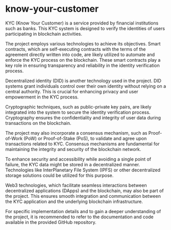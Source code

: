 # know-your-customer
KYC (Know Your Customer) is a service provided by financial institutions such as banks.
This KYC system is designed to verify the identities of users participating in blockchain activities.

The project employs various technologies to achieve its objectives. Smart contracts, which are self-executing contracts with the terms of the agreement directly written into code, are likely utilized to automate and enforce the KYC process on the blockchain. These smart contracts play a key role in ensuring transparency and reliability in the identity verification process.

Decentralized identity (DID) is another technology used in the project. DID systems grant individuals control over their own identity without relying on a central authority. This is crucial for enhancing privacy and user empowerment in the KYC process.

Cryptographic techniques, such as public-private key pairs, are likely integrated into the system to secure the identity verification process. Cryptography ensures the confidentiality and integrity of user data during transactions on the blockchain.

The project may also incorporate a consensus mechanism, such as Proof-of-Work (PoW) or Proof-of-Stake (PoS), to validate and agree upon transactions related to KYC. Consensus mechanisms are fundamental for maintaining the integrity and security of the blockchain network.

To enhance security and accessibility while avoiding a single point of failure, the KYC data might be stored in a decentralized manner. Technologies like InterPlanetary File System (IPFS) or other decentralized storage solutions could be utilized for this purpose.

Web3 technologies, which facilitate seamless interactions between decentralized applications (DApps) and the blockchain, may also be part of the project. This ensures smooth integration and communication between the KYC application and the underlying blockchain infrastructure.

For specific implementation details and to gain a deeper understanding of the project, it is recommended to refer to the documentation and code available in the provided GitHub repository.
